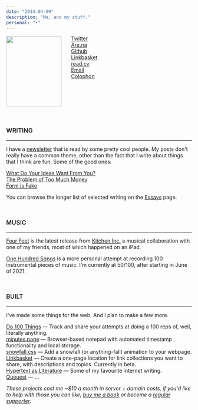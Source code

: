 ```yaml
---
date: "2014-04-09"
description: "Me, and my stuff."
personal: "•"
---
```


<div 
id="photo" style="display: inline-block;"> 
<img style="width: 150px; height: 190px; object-fit: cover; margin-top: 0px; margin-bottom: 15px; position: relative; display: inline-block; 
/*cursor: url('../photos/moon.png'), auto; */
margin-right: 1.4rem;" src="/photos/moiblack.jpg">
</div>

<div id=link-list style="display: inline-block; vertical-align: top; margin-top: -2px"> 
<a href="https://twitter.com/joodaloop"> Twitter </a> <br>
<a href="https://www.are.na/judah"> Are.na </a> <br>
<a href="https://github.com/stealsocks"> Github </a> <br>
<a href="https://linkbasket.xyz/joodaloop"> Linkbasket </a> <br>
<a href="https://read.cv/joodaloop"> read.cv </a> <br>
<a href="mailto:judah@joodaloop.com"> Email </a> <br>
<a href="/colophon"> Colophon </a> <br>
</div>

<h3 style="margin-top: 40px; font-weight: 600;"> WRITING </h3>

---

I have a [newsletter](https://bewrong.substack.com/) that is read by some pretty cool people. My posts don't really have a common theme, other than the fact that I write about things that I think are fun. Some of the good ones:

[What Do Your Ideas Want From You?](https://bewrong.substack.com/p/what-do-ideas-want)  
[The Problem of Too Much Money](https://bewrong.substack.com/p/the-problem-of-too-much-money)  
[Form is Fake](https://bewrong.substack.com/p/form-is-fake)  

You can browse the longer list of selected writing on the [Essays](/essays) page.


<h3 style="margin-top: 50px; font-weight: 600;"> MUSIC </h3>

---

[Four Feet](https://open.spotify.com/track/0ZucC4LM2jpU3bQTbqujhc) is the latest release from [Kitchen Inc.](https://open.spotify.com/artist/3lFcVnOvnxrbW78B25ilQQ) a musical collaboration with one of my friends, most of which happened on an iPad.

[One Hundred Songs](https://onehundredsongs.netlify.app/) is a more personal attempt at recording 100 instrumental pieces of music. I'm currently at 50/100, after starting in June of 2021.


<h3 style="margin-top: 50px; font-weight: 600;"> BUILT </h3>

---

I've made some things for the web. And I plan to make a few more.

[Do 100 Things](https://do100things.com/) — Track and share your attempts at doing a 100 reps of, well, literally anything.  
[minutes.page](https://blankminutes.netlify.app/) — Browser-based notepad with automated timestamp functionality and local storage.  
[snowfall.css](https://snowfall.joodaloop.com/) — Add a snowfall (or anything-fall) animation to your webpage.  
[Linkbasket](https://linkbasket.xyz/) — Create a one-page location for link collections you want to share, with descriptions and topics. Currently in beta.   
[Hypertext as Literature](https://hypertextliterature.netlify.app/) — Some of my favourite internet writing.  
[Queuest](#) — ...

*These projects cost me ~$10 a month in server + domain costs, if you'd like to help with those you can like, [buy me a book](https://www.buymeacoffee.com/joodaloop) or become a [regular supporter](https://www.buymeacoffee.com/joodaloop/membership).*

